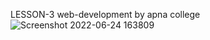 LESSON-3
web-development by apna college 
![Screenshot 2022-06-24 163809](https://user-images.githubusercontent.com/107742801/175523130-34249442-5d12-45cb-8e4a-098b289719de.png)

